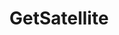 ---
title: "GetSatellite"

siteNav: portfolio
month: "August 2015"
categories:
  - portfolio

image1: portfolio/GetSatellite/GetSatellite1Full.png
image1thumb: portfolio/GetSatellite/GetSatellite1Thumb.png
image2: portfolio/GetSatellite/GetSatellite2Full.png
image2thumb: portfolio/GetSatellite/GetSatellite2Thumb.png

tinyThumbnail: placeholder/thumbnail.jpg

role:              "UX/UI Design, Frontend & Backend Development"
description:       "I worked together with Satellite Country, one of the biggest DISH retailers in the United States, to redesign their previous website. The goal of the redesign was to give the website a fresh and modern look, while also generating more leads and customers. The client also wanted an easy to use content-management-system so employees with no development experience could easily modify the website’s content, so the website was built on top of a heavily modified version of WordPress.
<br /><br />
In total, the website contains over 300 pages, and over 10 custom plugins, including a TV channel overview system. The client was very satisfied with the end result."

shortDescription: "I worked together with Satellite Country, one of the biggest DISH retailers in the United States, to redesign their previous website."

technologies: "HTML5/CSS3, WordPress, Custom WordPress Theme & Plugin Development, PHP, JavaScript, jQuery"


---